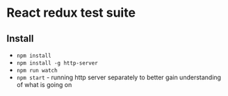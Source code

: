 # React redux test suite

## Install
* `npm install`
* `npm install -g http-server`
* `npm run watch`
* `npm start` - running http server separately to better gain understanding of what is going on
